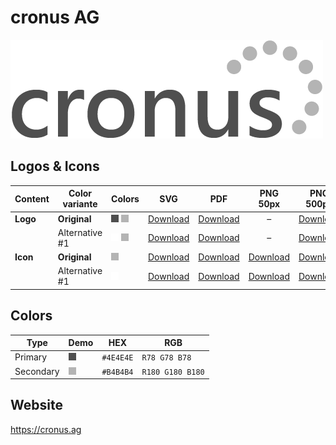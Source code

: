 # cronus AG

![cronus AG Logo](cronus-ag-logo-original-500px.png)

## Logos & Icons

| Content  | Color variante | Colors                  | SVG                         | PDF                         |           PNG 50px            | PNG 500px                      | PNG 1000px                      |
| -------- | -------------- | ----------------------- | --------------------------- | --------------------------- | :---------------------------: | ------------------------------ | ------------------------------- |
| **Logo** | **Original**   | ![Primary] ![Secondary] | [Download][LogoOriginalSVG] | [Download][LogoOriginalPDF] |               –               | [Download][LogoOriginalPNG500] | [Download][LogoOriginalPNG1000] |
|          | Alternative #1 | ![White] ![Secondary]   | [Download][LogoAlt1SVG]     | [Download][LogoAlt1PDF]     |               –               | [Download][LogoAlt1PNG500]     | [Download][LogoAlt1PNG1000]     |
| **Icon** | **Original**   | ![Secondary]            | [Download][IconOriginalSVG] | [Download][IconOriginalPDF] | [Download][IconOriginalPNG50] | [Download][IconOriginalPNG500] | [Download][IconOriginalPNG1000] |
|          | Alternative #1 | ![White]                | [Download][IconAlt1SVG]     | [Download][IconAlt1PDF]     |   [Download][IconAlt1PNG50]   | [Download][IconAlt1PNG500]     | [Download][IconAlt1PNG1000]     |

## Colors

| Type      | Demo         | HEX       | RGB              |
| --------- | ------------ | --------- | ---------------- |
| Primary   | ![Primary]   | `#4E4E4E` | `R78 G78 B78`    |
| Secondary | ![Secondary] | `#B4B4B4` | `R180 G180 B180` |

[Primary]: ../colors/4E4E4E.png
[Secondary]: ../colors/B4B4B4.png
[White]: ../colors/FFFFFF.png

[LogoOriginalSVG]: cronus-ag-logo-original.svg
[LogoOriginalPDF]: cronus-ag-logo-original.pdf
[LogoOriginalPNG500]: cronus-ag-logo-original-500px.png
[LogoOriginalPNG1000]: cronus-ag-logo-original-1000px.png
[LogoAlt1SVG]: cronus-ag-logo-alt1.svg
[LogoAlt1PDF]: cronus-ag-logo-alt1.pdf
[LogoAlt1PNG500]: cronus-ag-logo-alt1-500px.png
[LogoAlt1PNG1000]: cronus-ag-logo-alt1-1000px.png

[IconOriginalSVG]: cronus-ag-icon-original.svg
[IconOriginalPDF]: cronus-ag-icon-original.pdf
[IconOriginalPNG50]: cronus-ag-icon-original-50px.png
[IconOriginalPNG500]: cronus-ag-icon-original-500px.png
[IconOriginalPNG1000]: cronus-ag-icon-original-1000px.png
[IconAlt1SVG]: cronus-ag-icon-alt1.svg
[IconAlt1PDF]: cronus-ag-icon-alt1.pdf
[IconAlt1PNG50]: cronus-ag-icon-alt1-50px.png
[IconAlt1PNG500]: cronus-ag-icon-alt1-500px.png
[IconAlt1PNG1000]: cronus-ag-icon-alt1-1000px.png

## Website

<https://cronus.ag>
